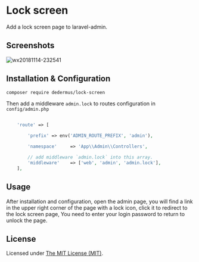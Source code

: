 Lock screen
======

Add a lock screen page to laravel-admin.

## Screenshots

![wx20181114-232541](https://user-images.githubusercontent.com/1479100/48492459-c720f680-e864-11e8-934a-932d287479c4.png)

## Installation & Configuration

```bash
composer require dedermus/lock-screen
```

Then add a middleware `admin.lock` to routes configuration in `config/admin.php`

```php

    'route' => [

        'prefix' => env('ADMIN_ROUTE_PREFIX', 'admin'),

        'namespace'     => 'App\\Admin\\Controllers',

        // add middleware `admin.lock` into this array.
        'middleware'    => ['web', 'admin', 'admin.lock'],
    ],

```

## Usage

After installation and configuration, open the admin page, you will find a link in the upper right corner of the page with a lock icon, click it to redirect to the lock screen page,
You need to enter your login password to return to unlock the page.

License
------------
Licensed under [The MIT License (MIT)](LICENSE).
